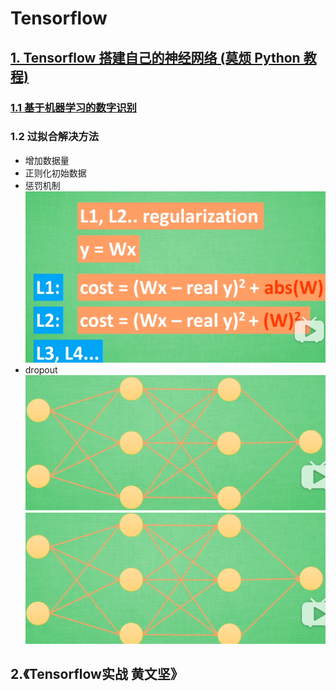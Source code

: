 # Tensorflow

## [1. Tensorflow 搭建自己的神经网络 (莫烦 Python 教程)](https://www.bilibili.com/video/av16001891?from=search&seid=15789399425031977581)

### [1.1 基于机器学习的数字识别](http://wiki.jikexueyuan.com/project/tensorflow-zh/tutorials/mnist_beginners.html)

### 1.2 过拟合解决方法
- 增加数据量
- 正则化初始数据
- 惩罚机制<br/>
![](tensorflow_base/image/punish.png)
- dropout<br/>
![](tensorflow_base/image/dropout_1.jpg)
![](tensorflow_base/image/dropout_2.jpg)
## 2.《Tensorflow实战  黄文坚》
